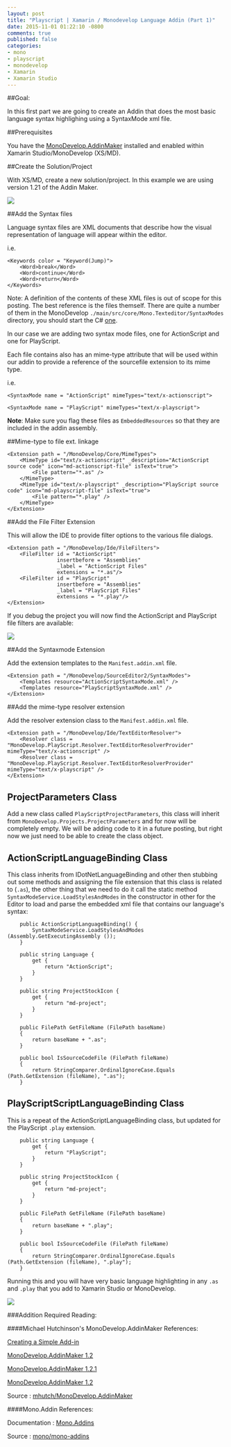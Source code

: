 ```yaml
---
layout: post
title: "Playscript | Xamarin / Monodevelop Language Addin (Part 1)"
date: 2015-11-01 01:22:10 -0800
comments: true
published: false
categories: 
- mono
- playscript
- monodevelop
- Xamarin
- Xamarin Studio
---
```


##Goal:

In this first part we are going to create an Addin that does the most basic language syntax highlighing using a SyntaxMode xml file.

##Prerequisites

You have the [MonoDevelop.AddinMaker](https://github.com/mono/mono-addins) installed and enabled within Xamarin Studio/MonoDevelop (XS/MD).

##Create the Solution/Project

With XS/MD, create a new solution/project. In this example we are using version 1.21 of the Addin Maker.

![](images/XamarinStudioAddin.png)

##Add the Syntax files

Language syntax files are XML documents that describe how the visual representation of language will appear within the editor. 

i.e.

	<Keywords color = "Keyword(Jump)">
		<Word>break</Word>
		<Word>continue</Word>
		<Word>return</Word>
	</Keywords>

Note: A definition of the contents of these XML files is out of scope for this posting. The best reference is the files themself. There are quite a number of them in the MonoDevelop `./main/src/core/Mono.Texteditor/SyntaxModes` directory, you should start the C# [one](https://github.com/mono/monodevelop/blob/bc908c9e791b0ee6f4951fb65495f82735bc95b7/main/src/core/Mono.Texteditor/SyntaxModes/CSharpSyntaxMode.xml).

In our case we are adding two syntax mode files, one for ActionScript and one for PlayScript.

Each file contains also has an mime-type attribute that will be used within our addin to provide a reference of the sourcefile extension to its mime type.

i.e.

	<SyntaxMode name = "ActionScript" mimeTypes="text/x-actionscript">

	<SyntaxMode name = "PlayScript" mimeTypes="text/x-playscript">

**Note**: Make sure you flag these files as `EmbeddedResources` so that they are included in the addin assembly.

##Mime-type to file ext. linkage

	<Extension path = "/MonoDevelop/Core/MimeTypes">
		<MimeType id="text/x-actionscript" _description="ActionScript source code" icon="md-actionscript-file" isText="true">
			<File pattern="*.as" />
		</MimeType>		
		<MimeType id="text/x-playscript" _description="PlayScript source code" icon="md-playscript-file" isText="true">
			<File pattern="*.play" />
		</MimeType>		
	</Extension>


##Add the File Filter Extension

This will allow the IDE to provide filter options to the various file dialogs.

	<Extension path = "/MonoDevelop/Ide/FileFilters">
		<FileFilter id = "ActionScript"
		            insertbefore = "Assemblies"
		            _label = "ActionScript Files"
		            extensions = "*.as"/>
		<FileFilter id = "PlayScript"
		            insertbefore = "Assemblies"
		            _label = "PlayScript Files"
		            extensions = "*.play"/>			            	            
	</Extension>

If you debug the project you will now find the ActionScript and PlayScript file filters are available:

![](images/MD-Addin-FileFilter.png)

##Add the Syntaxmode Extension

Add the extension templates to the `Manifest.addin.xml` file.

	<Extension path = "/MonoDevelop/SourceEditor2/SyntaxModes">
		<Templates resource="ActionScriptSyntaxMode.xml" />
		<Templates resource="PlayScriptSyntaxMode.xml" />
	</Extension>

##Add the mime-type resolver extension

Add the resolver extension class to the  `Manifest.addin.xml` file.

	<Extension path = "/MonoDevelop/Ide/TextEditorResolver">
		<Resolver class = "MonoDevelop.PlayScript.Resolver.TextEditorResolverProvider" mimeType="text/x-actionscript" />
		<Resolver class = "MonoDevelop.PlayScript.Resolver.TextEditorResolverProvider" mimeType="text/x-playscript" />
	</Extension>
	

## ProjectParameters Class

Add a new class called `PlayScriptProjectParameters`, this class will inherit from `MonoDevelop.Projects.ProjectParameters` and for now will be completely empty. We will be adding code to it in a future posting, but right now we just need to be able to create the class object.

## ActionScriptLanguageBinding Class

This class inherits from IDotNetLanguageBinding and other then stubbing out some methods and assigning the file extension that this class is related to (`.as`), the other thing that we need to do it call the static method `SyntaxModeService.LoadStylesAndModes` in the constructor in other for the Editor to load and parse the embedded xml file that contains our language's syntax:

		public ActionScriptLanguageBinding() {
			SyntaxModeService.LoadStylesAndModes (Assembly.GetExecutingAssembly ());
		}

		public string Language {
			get {
				return "ActionScript";
			}
		}

		public string ProjectStockIcon {
			get { 
				return "md-project";
			}
		}

		public FilePath GetFileName (FilePath baseName)
		{
			return baseName + ".as";
		}
			
		public bool IsSourceCodeFile (FilePath fileName)
		{
			return StringComparer.OrdinalIgnoreCase.Equals (Path.GetExtension (fileName), ".as");
		}

## PlayScriptScriptLanguageBinding Class

This is a repeat of the ActionScriptLanguageBinding class, but updated for the PlayScript `.play` extension.

		public string Language {
			get {
				return "PlayScript";
			}
		}

		public string ProjectStockIcon {
			get { 
				return "md-project";
			}
		}

		public FilePath GetFileName (FilePath baseName)
		{
			return baseName + ".play";
		}
			
		public bool IsSourceCodeFile (FilePath fileName)
		{
			return StringComparer.OrdinalIgnoreCase.Equals (Path.GetExtension (fileName), ".play");
		}


Running this and you will have very basic language highlighting in any `.as` and `.play` that you add to Xamarin Studio or MonoDevelop.

![](images/ActionScript-highlighting.png)

###Addition Required Reading:

####Michael Hutchinson's MonoDevelop.AddinMaker References:

[Creating a Simple Add-in](http://www.monodevelop.com/developers/articles/creating-a-simple-add-in/)

[MonoDevelop.AddinMaker 1.2](https://mhut.ch/addinmaker/1.2)

[MonoDevelop.AddinMaker 1.2.1](https://mhut.ch/addinmaker/1.2.1)

[MonoDevelop.AddinMaker 1.2](https://mhut.ch/journal/2015/03/12/monodevelopaddinmaker_12)

Source : [mhutch/MonoDevelop.AddinMaker](https://github.com/mhutch/MonoDevelop.AddinMaker)

####Mono.Addin References:

Documentation : [Mono.Addins](http://monoaddins.codeplex.com/)

Source : [mono/mono-addins](https://github.com/mono/mono-addins)